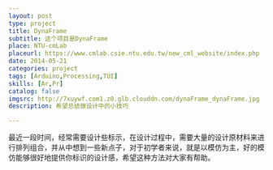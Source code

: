 ```yaml
---
layout: post
type: project
title: DynaFrame
subtitle: 这个项目是DynaFrame
place: NTU-cmLab
placeurl: https://www.cmlab.csie.ntu.edu.tw/new_cml_website/index.php
date: 2014-05-21
categories: project
tags: [Arduino,Processing,TUI]
skills: [Ar,Pr]
catalog: false
imgsrc: http://7xuywf.com1.z0.glb.clouddn.com/dynaFrame_dynaFrame.jpg
description: 希望总结做设计中的小技巧

---
```


最近一段时间，经常需要设计些标示，在设计过程中，需要大量的设计原材料来进行排列组合，并从中想到一些新点子，对于初学者来说，就是以模仿为主，好的模仿能够很好地提供你标识的设计感，希望这种方法对大家有帮助。

